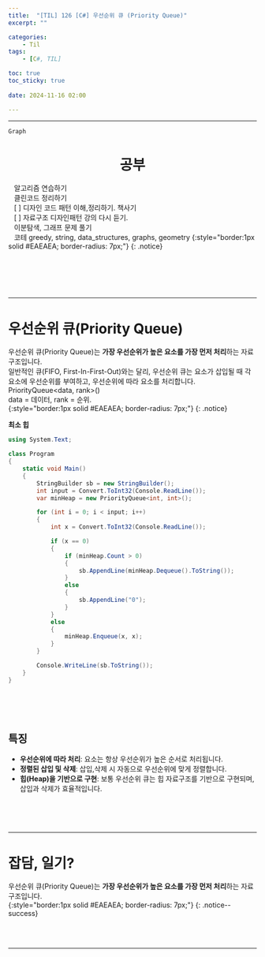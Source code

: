 ```yaml
---
title:  "[TIL] 126 [C#] 우선순위 큐 (Priority Queue)"
excerpt: ""

categories:
    - Til
tags:
    - [C#, TIL]

toc: true
toc_sticky: true
 
date: 2024-11-16 02:00

---
```

- - -

`Graph`

<center><H1>  공부 </H1></center>

&nbsp;&nbsp; 알고리즘 연습하기     
&nbsp;&nbsp; 클린코드 정리하기   
&nbsp;&nbsp; [ ] 디자인 코드 패턴 이해,정리하기. 책사기  
&nbsp;&nbsp; [ ] 자료구조 디자인패턴 강의 다시 듣기.   
&nbsp;&nbsp; 이분탐색, 그래프 문제 풀기  
&nbsp;&nbsp; 코테 greedy, string, data_structures, graphs, geometry 
{:style="border:1px solid #EAEAEA; border-radius: 7px;"}
{: .notice}  


<br><br><br><br>
- - - 

# 우선순위 큐(Priority Queue)
우선순위 큐(Priority Queue)는 **가장 우선순위가 높은 요소를 가장 먼저 처리**하는 자료구조입니다.  
일반적인 큐(FIFO, First-In-First-Out)와는 달리, 우선순위 큐는 요소가 삽입될 때 각 요소에 우선순위를 부여하고, 우선순위에 따라 요소를 처리합니다.  
PriorityQueue<data, rank>()  
data = 데이터, rank = 순위.  
{:style="border:1px solid #EAEAEA; border-radius: 7px;"}
{: .notice}  

**최소 힙**
<div class="notice--primary" markdown="1"> 

```c# 
using System.Text;

class Program
{
    static void Main()
    {
        StringBuilder sb = new StringBuilder();
        int input = Convert.ToInt32(Console.ReadLine());
        var minHeap = new PriorityQueue<int, int>();

        for (int i = 0; i < input; i++)
        {
            int x = Convert.ToInt32(Console.ReadLine());

            if (x == 0)
            {
                if (minHeap.Count > 0)
                {
                    sb.AppendLine(minHeap.Dequeue().ToString());
                }
                else
                {
                    sb.AppendLine("0");
                }
            }
            else
            {
                minHeap.Enqueue(x, x);
            }
        }

        Console.WriteLine(sb.ToString());
    }
}

```
</div>

<br><br><br>

## 특징
- **우선순위에 따라 처리**: 요소는 항상 우선순위가 높은 순서로 처리됩니다.  
- **정렬된 삽입 및 삭제**: 삽입,삭제 시 자동으로 우선순위에 맞게 정렬합니다.  
- **힙(Heap)을 기반으로 구현**: 보통 우선순위 큐는 힙 자료구조를 기반으로 구현되며, 삽입과 삭제가 효율적입니다.  


<br><br><br>
- - - 


# 잡담, 일기?
우선순위 큐(Priority Queue)는 **가장 우선순위가 높은 요소를 가장 먼저 처리**하는 자료구조입니다.  
{:style="border:1px solid #EAEAEA; border-radius: 7px;"}
{: .notice--success}  


<br><br>
- - -
